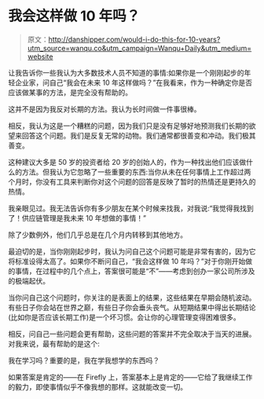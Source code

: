 # 我会这样做 10 年吗？

> 原文：<http://danshipper.com/would-i-do-this-for-10-years?utm_source=wanqu.co&utm_campaign=Wanqu+Daily&utm_medium=website>

让我告诉你一些我认为大多数技术人员不知道的事情:如果你是一个刚刚起步的年轻企业家，问自己“我会在未来 10 年这样做吗？”在我看来，作为一种确定你是否应该做某事的方法，是完全没有帮助的。

这并不是因为我反对长期的方法。我认为长时间做一件事很棒。

相反，我认为这是一个糟糕的问题，因为我们只是没有足够好地预测我们长期的欲望来回答这个问题。我们是反复无常的动物。我们通常都很善变和冲动。我们极其善变。

这种建议大多是 50 岁的投资者给 20 岁的创始人的，作为一种找出他们应该做什么的方法。但我认为它忽略了一些重要的东西:当你从未在任何事情上工作超过两个月时，你没有工具来判断你对这个问题的回答是反映了暂时的热情还是更持久的热情。

我亲眼见过。我无法告诉你有多少朋友在某个时候来找我，对我说:“我觉得我找到了！供应链管理是我未来 10 年想做的事情！”

除了少数例外，他们几乎总是在几个月内转移到其他地方。

最迫切的是，当你刚刚起步时，我认为问自己这个问题可能是非常有害的，因为它将标准设得太高了。如果你不断问自己，“我会这样做 10 年吗？”对于你刚开始做的事情，在过程中的几个点上，答案很可能是“不”——考虑到创办一家公司所涉及的极端起伏。

当你问自己这个问题时，你关注的是表面上的结果，这些结果在早期会随机波动。有些日子你会站在世界之巅，有些日子你会垂头丧气。从短期结果中得出长期结论(比如你是否应该长期工作)是一个坏习惯。会让你的心理管理变得困难很多。

相反，问自己一些问题会更有帮助，这些问题的答案并不完全取决于当天的进展。对我来说，最有帮助的是这个:

我在学习吗？重要的是，我在学我想学的东西吗？

如果答案是肯定的——在 Firefly 上，答案基本上是肯定的——它给了我继续工作的毅力，即使事情似乎不像我想的那样。这就能改变一切。